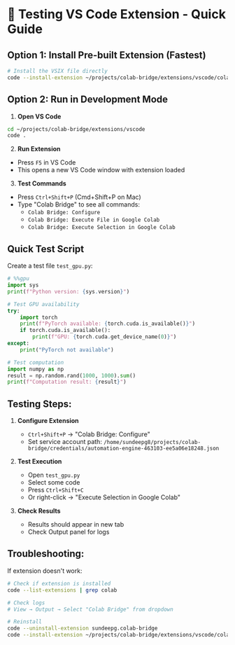 # 🧪 Testing VS Code Extension - Quick Guide

## Option 1: Install Pre-built Extension (Fastest)

```bash
# Install the VSIX file directly
code --install-extension ~/projects/colab-bridge/extensions/vscode/colab-bridge-1.0.0.vsix
```

## Option 2: Run in Development Mode

1. **Open VS Code**
```bash
cd ~/projects/colab-bridge/extensions/vscode
code .
```

2. **Run Extension**
- Press `F5` in VS Code
- This opens a new VS Code window with extension loaded

3. **Test Commands**
- Press `Ctrl+Shift+P` (Cmd+Shift+P on Mac)
- Type "Colab Bridge" to see all commands:
  - `Colab Bridge: Configure`
  - `Colab Bridge: Execute File in Google Colab`
  - `Colab Bridge: Execute Selection in Google Colab`

## Quick Test Script

Create a test file `test_gpu.py`:

```python
# %%gpu
import sys
print(f"Python version: {sys.version}")

# Test GPU availability
try:
    import torch
    print(f"PyTorch available: {torch.cuda.is_available()}")
    if torch.cuda.is_available():
        print(f"GPU: {torch.cuda.get_device_name(0)}")
except:
    print("PyTorch not available")

# Test computation
import numpy as np
result = np.random.rand(1000, 1000).sum()
print(f"Computation result: {result}")
```

## Testing Steps:

1. **Configure Extension**
   - `Ctrl+Shift+P` → "Colab Bridge: Configure"
   - Set service account path: `/home/sundeepg8/projects/colab-bridge/credentials/automation-engine-463103-ee5a06e18248.json`

2. **Test Execution**
   - Open `test_gpu.py`
   - Select some code
   - Press `Ctrl+Shift+C`
   - Or right-click → "Execute Selection in Google Colab"

3. **Check Results**
   - Results should appear in new tab
   - Check Output panel for logs

## Troubleshooting:

If extension doesn't work:

```bash
# Check if extension is installed
code --list-extensions | grep colab

# Check logs
# View → Output → Select "Colab Bridge" from dropdown

# Reinstall
code --uninstall-extension sundeepg.colab-bridge
code --install-extension ~/projects/colab-bridge/extensions/vscode/colab-bridge-1.0.0.vsix
```